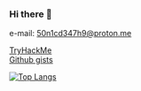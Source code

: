 ### Hi there 👋
e-mail: 50n1cd347h9@proton.me<br>

[TryHackMe](https://tryhackme.com/r/p/sonicdeath9) <br>
[Github gists](https://gist.github.com/50n1cd347h9)
<br>

[![Top Langs](https://github-readme-stats.vercel.app/api/top-langs/?username=50n1cd347h9&layout=compact&theme=gruvbox&card_height=240px)](https://github.com/anuraghazra/github-readme-stats)


<!--
**50n1cd347h9/50n1cd347h9** is a ✨ _special_ ✨ repository because its `README.md` (this file) appears on your GitHub profile.

Here are some ideas to get you started:

- 🔭 I’m currently working on ...
- 🌱 I’m currently learning ...
- 👯 I’m looking to collaborate on ...
- 🤔 I’m looking for help with ...
- 💬 Ask me about ...
- 📫 How to reach me: ...
- 😄 Pronouns: ...
- ⚡ Fun fact: ...
-->
